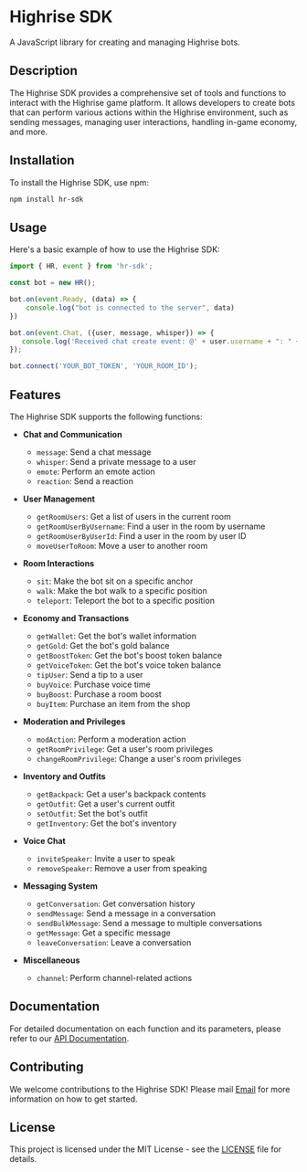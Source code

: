 # Highrise SDK

A JavaScript library for creating and managing Highrise bots.

## Description

The Highrise SDK provides a comprehensive set of tools and functions to interact with the Highrise game platform. It allows developers to create bots that can perform various actions within the Highrise environment, such as sending messages, managing user interactions, handling in-game economy, and more.

## Installation

To install the Highrise SDK, use npm:

```bash
npm install hr-sdk
```

## Usage

Here's a basic example of how to use the Highrise SDK:

```javascript
import { HR, event } from 'hr-sdk';

const bot = new HR();

bot.on(event.Ready, (data) => {
    console.log("bot is connected to the server", data)
})

bot.on(event.Chat, ({user, message, whisper}) => {
   console.log('Received chat create event: @' + user.username + ": " + message);
});

bot.connect('YOUR_BOT_TOKEN', 'YOUR_ROOM_ID');
```

## Features

The Highrise SDK supports the following functions:

- **Chat and Communication**
  - `message`: Send a chat message
  - `whisper`: Send a private message to a user
  - `emote`: Perform an emote action
  - `reaction`: Send a reaction

- **User Management**
  - `getRoomUsers`: Get a list of users in the current room
  - `getRoomUserByUsername`: Find a user in the room by username
  - `getRoomUserByUserId`: Find a user in the room by user ID
  - `moveUserToRoom`: Move a user to another room

- **Room Interactions**
  - `sit`: Make the bot sit on a specific anchor
  - `walk`: Make the bot walk to a specific position
  - `teleport`: Teleport the bot to a specific position

- **Economy and Transactions**
  - `getWallet`: Get the bot's wallet information
  - `getGold`: Get the bot's gold balance
  - `getBoostToken`: Get the bot's boost token balance
  - `getVoiceToken`: Get the bot's voice token balance
  - `tipUser`: Send a tip to a user
  - `buyVoice`: Purchase voice time
  - `buyBoost`: Purchase a room boost
  - `buyItem`: Purchase an item from the shop

- **Moderation and Privileges**
  - `modAction`: Perform a moderation action
  - `getRoomPrivilege`: Get a user's room privileges
  - `changeRoomPrivilege`: Change a user's room privileges

- **Inventory and Outfits**
  - `getBackpack`: Get a user's backpack contents
  - `getOutfit`: Get a user's current outfit
  - `setOutfit`: Set the bot's outfit
  - `getInventory`: Get the bot's inventory

- **Voice Chat**
  - `inviteSpeaker`: Invite a user to speak
  - `removeSpeaker`: Remove a user from speaking

- **Messaging System**
  - `getConversation`: Get conversation history
  - `sendMessage`: Send a message in a conversation
  - `sendBulkMessage`: Send a message to multiple conversations
  - `getMessage`: Get a specific message
  - `leaveConversation`: Leave a conversation

- **Miscellaneous**
  - `channel`: Perform channel-related actions

## Documentation

For detailed documentation on each function and its parameters, please refer to our [API Documentation](https://highrise.zesp.in/).

## Contributing

We welcome contributions to the Highrise SDK! Please mail [Email](gyanendrak478@gmail.com) for more information on how to get started.

## License

This project is licensed under the MIT License - see the [LICENSE](LICENSE) file for details.